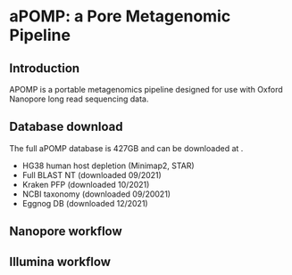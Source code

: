 # aPOMP: a Pore Metagenomic Pipeline

## Introduction
APOMP is a portable metagenomics pipeline designed for use with Oxford Nanopore long read sequencing data. 
## Database download 
The full aPOMP database is 427GB and can be downloaded at <insert tarball link>. 
* HG38 human host depletion (Minimap2, STAR)
* Full BLAST NT (downloaded 09/2021)
* Kraken PFP (downloaded 10/2021) 
* NCBI taxonomy (downloaded 09/20021)
* Eggnog DB (downloaded 12/2021)

## Nanopore workflow 
## Illumina workflow 